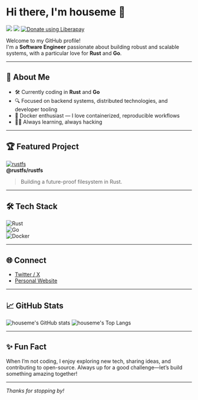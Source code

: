 # Hi there, I'm houseme 👋


[![](https://komarev.com/ghpvc/?username=houseme)](https://github.com/houseme)
[![](https://img.shields.io/github/followers/houseme?label=Follow&style=social)](https://github.com/houseme)
<noscript><a href="https://liberapay.com/houseme/donate"><img alt="Donate using Liberapay" src="https://img.shields.io/liberapay/patrons/houseme.svg?logo=liberapay"></a></noscript>

Welcome to my GitHub profile!  
I'm a **Software Engineer** passionate about building robust and scalable systems, with a particular love for **Rust** and **Go**.

---

## 🚀 About Me

- 🛠️ Currently coding in **Rust** and **Go**
- 🔍 Focused on backend systems, distributed technologies, and developer tooling
- 🐳 Docker enthusiast — I love containerized, reproducible workflows
- 🧑‍💻 Always learning, always hacking

---

## 🏆 Featured Project

[![rustfs](https://github-readme-stats.vercel.app/api/pin/?username=rustfs&repo=rustfs)](https://github.com/rustfs/rustfs)  
**@rustfs/rustfs**  
> Building a future-proof filesystem in Rust.

---

## 🛠️ Tech Stack

![Rust](https://img.shields.io/badge/Rust-000?style=flat&logo=rust)  
![Go](https://img.shields.io/badge/Go-00ADD8?style=flat&logo=go)  
![Docker](https://img.shields.io/badge/Docker-2496ED?style=flat&logo=docker)  

---

## 🌐 Connect

- [Twitter / X](https://x.com/housemecn)
- [Personal Website](https://rs.bifuba.com)

---

## 📈 GitHub Stats

![houseme's GitHub stats](https://github-readme-stats.vercel.app/api?username=houseme&show_icons=true&theme=default)
![houseme's Top Langs](https://github-readme-stats.vercel.app/api/top-langs/?username=houseme&layout=compact)

---

## ✨ Fun Fact

When I’m not coding, I enjoy exploring new tech, sharing ideas, and contributing to open-source. Always up for a good challenge—let’s build something amazing together!

---

_Thanks for stopping by!_
